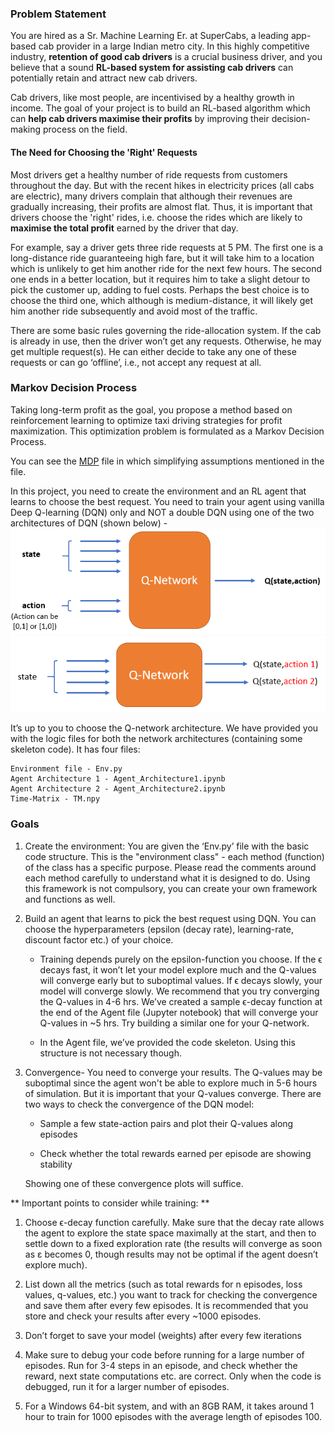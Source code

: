 ### Problem Statement

You are hired as a Sr. Machine Learning Er. at SuperCabs, a leading app-based cab provider in a large Indian metro city. In this highly competitive industry, **retention of good cab drivers** is a crucial business driver, and you believe that a sound **RL-based system for assisting cab drivers** can potentially retain and attract new cab drivers. 

Cab drivers, like most people, are incentivised by a healthy growth in income. The goal of your project is to build an RL-based algorithm which can **help cab drivers maximise their profits** by improving their decision-making process on the field.

 
#### The Need for Choosing the 'Right' Requests

Most drivers get a healthy number of ride requests from customers throughout the day. But with the recent hikes in electricity prices (all cabs are electric), many drivers complain that although their revenues are gradually increasing, their profits are almost flat. Thus, it is important that drivers choose the 'right' rides, i.e. choose the rides which are likely to **maximise the total profit** earned by the driver that day. 

For example, say a driver gets three ride requests at 5 PM. The first one is a long-distance ride guaranteeing high fare, but it will take him to a location which is unlikely to get him another ride for the next few hours. The second one ends in a better location, but it requires him to take a slight detour to pick the customer up, adding to fuel costs. Perhaps the best choice is to choose the third one, which although is medium-distance, it will likely get him another ride subsequently and avoid most of the traffic. 

 There are some basic rules governing the ride-allocation system. If the cab is already in use, then the driver won’t get any requests. Otherwise, he may get multiple request(s). He can either decide to take any one of these requests or can go ‘offline’, i.e., not accept any request at all. 

 
### Markov Decision Process

Taking long-term profit as the goal, you propose a method based on reinforcement learning to optimize taxi driving strategies for profit maximization. This optimization problem is formulated as a Markov Decision Process.

You can see the [MDP](MDP.pdf) file in which simplifying assumptions mentioned in the file.

In this project, you need to create the environment and an RL agent that learns to choose the best request. You need to train your agent using vanilla Deep Q-learning (DQN) only and NOT a double DQN using one of the two architectures of DQN (shown below) -
!["DQN Architecture 1"](dqn_arch1.png)
![DQN Architecture 2](dqn_arch2.png)

It’s up to you to choose the Q-network architecture. We have provided you with the logic files for both the network architectures (containing some skeleton code). It has four files:

    Environment file - Env.py
    Agent Architecture 1 - Agent_Architecture1.ipynb
    Agent Architecture 2 - Agent_Architecture2.ipynb
    Time-Matrix - TM.npy


### Goals

1. Create the environment: You are given the ‘Env.py’ file with the basic code structure. This is the "environment class" - each method (function) of the class has a specific purpose. Please read the comments around each method carefully to understand what it is designed to do. Using this framework is not compulsory, you can create your own framework and functions as well.

2. Build an agent that learns to pick the best request using DQN. You can choose the hyperparameters (epsilon (decay rate), learning-rate, discount factor etc.) of your choice.

    * Training depends purely on the epsilon-function you choose. If the ϵ decays fast, it won’t let your model explore much and the Q-values will converge early but to suboptimal values. If ϵ decays slowly, your model will converge slowly. We recommend that you try converging the Q-values in 4-6 hrs.  We’ve created a sample ϵ-decay function at the end of the Agent file (Jupyter notebook) that will converge your Q-values in ~5 hrs. Try building a similar one for your Q-network.

    * In the Agent file, we’ve provided the code skeleton. Using this structure is not necessary though.

3. Convergence- You need to converge your results. The Q-values may be suboptimal since the agent won't be able to explore much in 5-6 hours of simulation. But it is important that your Q-values converge. There are two ways to check the convergence of the DQN model:

    * Sample a few state-action pairs and plot their Q-values along episodes

    * Check whether the total rewards earned per episode are showing stability

    Showing one of these convergence plots will suffice.

 
** Important points to consider while training: **

1. Choose ϵ-decay function carefully. Make sure that the decay rate allows the agent to explore the state space maximally at the start, and then to settle down to a fixed exploration rate (the results will converge as soon as ε becomes 0, though results may not be optimal if the agent doesn’t explore much).

2. List down all the metrics (such as total rewards for n episodes, loss values, q-values, etc.) you want to track for checking the convergence and save them after every few episodes. It is recommended that you store and check your results after every ~1000 episodes.

3. Don’t forget to save your model (weights) after every few iterations

4. Make sure to debug your code before running for a large number of episodes. Run for 3-4 steps in an episode, and check whether the reward, next state computations etc. are correct. Only when the code is debugged, run it for a larger number of episodes.

5. For a Windows 64-bit system, and with an 8GB RAM, it takes around 1 hour to train for 1000 episodes with the average length of episodes 100.

